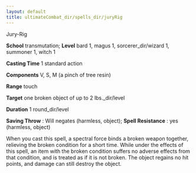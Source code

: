 ```yaml
---
layout: default
title: ultimateCombat_dir/spells_dir/juryRig
---
```

Jury-Rig

**School** transmutation; **Level** bard 1, magus 1, sorcerer_dir/wizard 1, summoner 1, witch 1

**Casting Time** 1 standard action

**Components** V, S, M (a pinch of tree resin)

**Range** touch

**Target** one broken object of up to 2 lbs._dir/level

**Duration** 1 round_dir/level

**Saving Throw** : Will negates (harmless, object); **Spell Resistance** : yes (harmless, object)

When you cast this spell, a spectral force binds a broken weapon together, relieving the broken condition for a short time. While under the effects of this spell, an item with the broken condition suffers no adverse effects from that condition, and is treated as if it is not broken. The object regains no hit points, and damage can still destroy the object.

